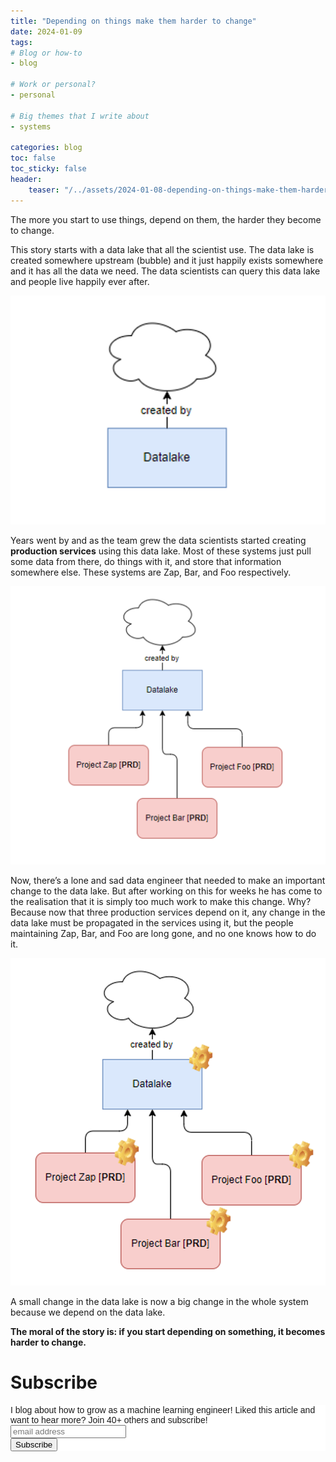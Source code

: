 ```yaml
---
title: "Depending on things make them harder to change"
date: 2024-01-09
tags:
# Blog or how-to
- blog

# Work or personal?
- personal

# Big themes that I write about
- systems

categories: blog
toc: false
toc_sticky: false
header:
    teaser: "/../assets/2024-01-08-depending-on-things-make-them-harder-to-change/thumbnail.png"
---
```

<!-- ctrl + alt + v -->

<!-- Checklist:
Title = insight
Interesting 1st sentence
Short and concise -->

<!-- 1. interesting hook -->
The more you start to use things, depend on them, the harder they become to change.

This story starts with a data lake that all the scientist use. The data lake is created somewhere upstream (bubble) and it just happily exists somewhere and it has all the data we need. The data scientists can query this data lake and people live happily ever after.

![](/../assets/2024-01-09-depending-on-things-make-them-harder-to-change/2024-01-10-06-45-46.png)

Years went by and as the team grew the data scientists started creating **production services** using this data lake. Most of these systems just pull some data from there, do things with it, and store that information somewhere else. These systems are Zap, Bar, and Foo respectively. 

![](/../assets/2024-01-09-depending-on-things-make-them-harder-to-change/2024-01-10-06-45-59.png)

Now, there’s a lone and sad data engineer that needed to make an important change to the data lake. But after working on this for weeks he has come to the realisation that it is simply too much work to make this change. Why? Because now that three production services depend on it, any change in the data lake must be propagated in the services using it, but the people maintaining Zap, Bar, and Foo are long gone, and no one knows how to do it.

![](/../assets/2024-01-09-depending-on-things-make-them-harder-to-change/2024-01-10-06-46-10.png)


A small change in the data lake is now a big change in the whole system because we depend on the data lake. 

**The moral of the story is: if you start depending on something, it becomes harder to change.**

# Subscribe

<!-- Begin Mailchimp Signup Form -->
<link href="//cdn-images.mailchimp.com/embedcode/horizontal-slim-10_7.css" rel="stylesheet" type="text/css">
<style type="text/css">
#mc_embed_signup{background:#fff; clear:left; font:14px Helvetica,Arial,sans-serif; width:100%;}
/* Add your own Mailchimp form style overrides in your site stylesheet or in this style block.
    We recommend moving this block and the preceding CSS link to the HEAD of your HTML file. */
</style>
<div id="mc_embed_signup">
<form action="https://gmail.us3.list-manage.com/subscribe/post?u=92fe86c389878585bc87837e8&amp;id=50543deff9" method="post" id="mc-embedded-subscribe-form" name="mc-embedded-subscribe-form" class="validate" target="_blank" novalidate>
    <div id="mc_embed_signup_scroll">
<label for="mce-EMAIL">I blog about how to grow as a machine learning engineer! Liked this article and want to hear more? Join 40+ others and subscribe!</label>
<input type="email" value="" name="EMAIL" class="email" id="mce-EMAIL" placeholder="email address" required>
    <!-- real people should not fill this in and expect good things - do not remove this or risk form bot signups-->
    <div style="position: absolute; left: -5000px;" aria-hidden="true"><input type="text" name="b_92fe86c389878585bc87837e8_50543deff9" tabindex="-1" value=""></div>
    <div class="clear"><input type="submit" value="Subscribe" name="subscribe" id="mc-embedded-subscribe" class="button"></div>
    </div>
</form>
</div>
<!--End mc_embed_signup-->
    